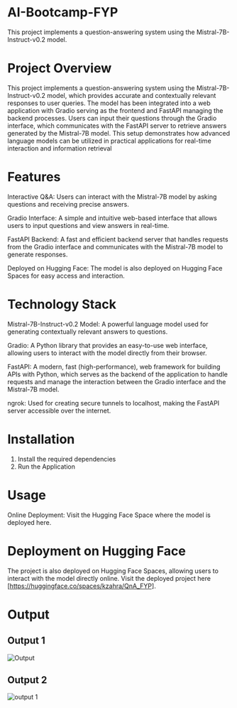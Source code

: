 # AI-Bootcamp-FYP
This project implements a question-answering system using the Mistral-7B-Instruct-v0.2 model.

# Project Overview
This project implements a question-answering system using the Mistral-7B-Instruct-v0.2 model, which provides accurate and contextually relevant responses to user queries. The model has been integrated into a web application with Gradio serving as the frontend and FastAPI managing the backend processes. Users can input their questions through the Gradio interface, which communicates with the FastAPI server to retrieve answers generated by the Mistral-7B model. This setup demonstrates how advanced language models can be utilized in practical applications for real-time interaction and information retrieval

# Features
Interactive Q&A: Users can interact with the Mistral-7B model by asking questions and receiving precise answers.

Gradio Interface: A simple and intuitive web-based interface that allows users to input questions and view answers in real-time.

FastAPI Backend: A fast and efficient backend server that handles requests from the Gradio interface and communicates with the Mistral-7B model to generate responses.

Deployed on Hugging Face: The model is also deployed on Hugging Face Spaces for easy access and interaction.

# Technology Stack
Mistral-7B-Instruct-v0.2 Model: A powerful language model used for generating contextually relevant answers to questions.

Gradio: A Python library that provides an easy-to-use web interface, allowing users to interact with the model directly from their browser.

FastAPI: A modern, fast (high-performance), web framework for building APIs with Python, which serves as the backend of the application to handle requests and manage the interaction between the Gradio interface and the Mistral-7B model.

ngrok: Used for creating secure tunnels to localhost, making the FastAPI server accessible over the internet.

# Installation
1. Install the required dependencies
2. Run the Application

# Usage
Online Deployment: Visit the Hugging Face Space where the model is deployed here.

# Deployment on Hugging Face
The project is also deployed on Hugging Face Spaces, allowing users to interact with the model directly online. Visit the deployed project here [https://huggingface.co/spaces/kzahra/QnA_FYP].

# Output
## Output 1
![Output](https://github.com/user-attachments/assets/5d448df7-ec20-4f89-bd1e-65adfa693f4b)

## Output 2
![output 1](https://github.com/user-attachments/assets/8ca48997-db8c-4a9c-a7c2-dbd213d3f56f)

